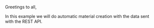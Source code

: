 Greetings to all,

In this example we will do automatic material creation with the data sent with the REST API.
